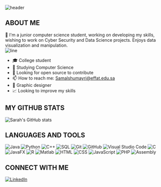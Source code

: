 
![header](https://capsule-render.vercel.app/api?type=wave&color=gradient&height=280&section=header&text=Hi%20there%20👋%20I'm%20Sarah&fontSize=70)

## ABOUT ME

:raising_hand: I'm a junior computer science student, working on developing my skills, wishing to work on Cyber Security and Data Science projects. Enjoys data visualization and manipulation.  
![line](https://capsule-render.vercel.app/api?type=rect&color=gradient&height=1)

- 🎓 College student
- 🌱 Studying Computer Science
- 🤔 Looking for open source to contribute
- 📫 How to reach me: [Samalshumayri@effat.edu.sa](mailto:Samalshumayri@effat.edu.sa)
- 🎨 Graphic designer
- 📈 Looking to improve my skills

## MY GITHUB STATS

![Sarah's GitHub stats](https://github-readme-stats.vercel.app/api?username=Sarah-Alshumayri&show_icons=true&theme=radical)

## LANGUAGES AND TOOLS

![Java](https://img.shields.io/badge/-Java-333333?style=flat&logo=java)
![Python](https://img.shields.io/badge/-Python-333333?style=flat&logo=python)
![C++](https://img.shields.io/badge/-C++-333333?style=flat&logo=cplusplus)
![SQL](https://img.shields.io/badge/-SQL-333333?style=flat&logo=mysql)
![Git](https://img.shields.io/badge/-Git-333333?style=flat&logo=git)
![GitHub](https://img.shields.io/badge/-GitHub-333333?style=flat&logo=github)
![Visual Studio Code](https://img.shields.io/badge/-Visual%20Studio%20Code-333333?style=flat&logo=visualstudiocode)
![C](https://img.shields.io/badge/-C-333333?style=flat&logo=c)
![JavaFX](https://img.shields.io/badge/-JavaFX-333333?style=flat)
![R](https://img.shields.io/badge/-R-333333?style=flat&logo=r)
![Matlab](https://img.shields.io/badge/-Matlab-333333?style=flat&logo=matlab)
![HTML](https://img.shields.io/badge/-HTML-333333?style=flat&logo=html5)
![CSS](https://img.shields.io/badge/-CSS-333333?style=flat&logo=css3)
![JavaScript](https://img.shields.io/badge/-JavaScript-333333?style=flat&logo=javascript)
![PHP](https://img.shields.io/badge/-PHP-333333?style=flat&logo=php)
![Assembly](https://img.shields.io/badge/-Assembly-333333?style=flat)

## CONNECT WITH ME

[![LinkedIn](https://img.shields.io/badge/-LinkedIn-0077B5?style=flat-square&logo=linkedin&logoColor=white)](https://www.linkedin.com/in/sarah-alshumayri-079b28264/)
